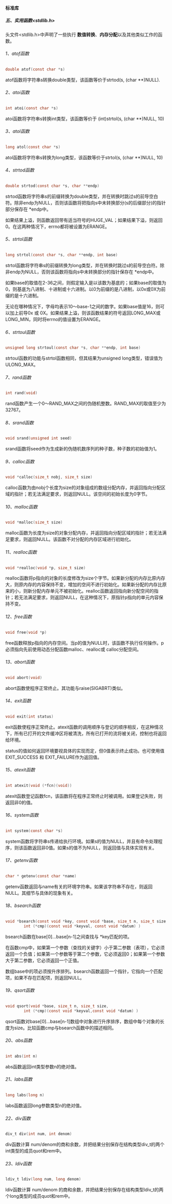 #### 标准库

##### 五、实用函数<stdlib.h>

头文件<stdlib.h>中声明了一些执行 **数值转换**、**内存分配**以及其他类似工作的函数。

###### 1、atof函数

```c
double atof(const char *s)
```

atof函数将字符串s转换double类型，该函数等价于strtod(s,  (char **)NULL).

###### 2、atoi函数

```c
int atoi(const char *s)
```

atoi函数将字符串s转换int类型，该函数等价于 (int)strtol(s, (char **)NULL, 10)

###### 3、atol函数

```c
long atol(const char *s)
```

atol函数将字符串s转换为long类型，该函数等价于strtol(s, (char **)NULL, 10)

###### 4、strtod函数

```c
double strtod(const char *s, char **endp)
```

strtod函数将字符串s的前缀转换为double类型，并在转换时跳过s的前导空白符。除非endp为NULL，否则该函数将把指向s中未转换部分(s的后缀部分)的指针部分保存在 *endp中。

如果结果上溢，则函数返回带有适当符号的HUGE_VAL；如果结果下溢，则返回0。在这两种情况下，errno都将被设置为ERANGE。

###### 5、strtol函数

```c
long strtol(const char *s, char **endp, int base)
```

strtol函数将字符串s的前缀转换为long类型，并在转换时跳过s的前导空白符。除非endp为NULL，否则该函数将指向s中未转换部分的指针保存在 *endp中。

如果base的取值在2-36之间，则假定输入是以该数为基底的；如果base的取值为0，则基底为八进制、十进制或十六进制。以0为前缀的是八进制，以0x或0X为前缀的是十六进制。

无论在哪种情况下，字母均表示10～base-1之间的数字。如果base值是16，则可以加上前导0x 或 0X。如果结果上溢，则该函数结果的符号返回LONG_MAX或LONG_MIN，同时将errno的值设置为ERANGE。

###### 6、strtoul函数

```c
unsigned long strtoul(const char *s, char **endp, int base)
```

strtoul函数的功能与strtol函数相同，但其结果为unsigned long类型，错误值为 ULONG_MAX。

###### 7、rand函数

```c
int rand(void)
```

rand函数产生一个0～RAND_MAX之间的伪随机整数。RAND_MAX的取值至少为32767。

###### 8、srand函数

```c
void srand(unsigned int seed)
```

srand函数将seed作为生成新的伪随机数序列的种子数，种子数的初始值为1。

###### 9、calloc函数

```c
void *calloc(size_t nobj, size_t size)
```

calloc函数为由nobj个长度为size的对象组成的数组分配内存，并返回指向分配区域的指针；若无法满足要求，则返回NULL。该空间的初始长度为0字节。

###### 10、malloc函数

```c
void *malloc(size_t size)
```

malloc函数为长度为size的对象分配内存，并返回指向分配区域的指针；若无法满足要求，则返回NULL。该函数不对分配的内存区域进行初始化。

###### 11、realloc函数

```c
void *realloc(void *p, size_t size)
```

realloc函数将p指向的对象的长度修改为size个字节。如果新分配的内存比原内存大，则原内存的内容保持不变，增加的空间不进行初始化。如果新分配的内存比原来的小，则新分配内存单元不被初始化。realloc函数返回指向新分配空间的指针；若无法满足要求，则返回NULL，在这种情况下，原指针p指向的单元内容保持不变。

###### 12、free函数

```c
void free(void *p)
```

free函数释放p指向的内存空间。当p的值为NULL时，该函数不执行任何操作。p必须指向先前使用动态分配函数malloc、realloc或 calloc分配空间。

###### 13、abort函数

```c
void abort(void)
```

abort函数使程序正常终止。其功能与raise(SIGABRT)类似。

###### 14、exit函数

```c
void exit(int status)
```

exit函数使程序正常终止。atexit函数的调用顺序与登记的顺序相反，在这种情况下，所有已打开的文件缓冲区将被清洗，所有已打开的流将被关闭，控制也将返回给环境。

status的值如何返回环境要视具体的实现而定，但0值表示终止成功。也可使用值EXIT_SUCCESS 和 EXIT_FAILURE作为返回值。

###### 15、atexit函数

```c
int atexit(void (*fcn)(void))
```

atexit函数登记函数fcn，该函数将在程序正常终止时被调用。如果登记失败，则返回非0的值。

###### 16、system函数

```c
int system(const char *s)
```

system函数将字符串s传递给执行环境。如果s的值为NULL，并且有命令处理程序，则该函数返回非0值。如果s的值不为NULL，则返回值与具体实现有关。

###### 17、getenv函数

```c
char * getenv(const char *name)
```

getenv函数返回与name有关的环境字符串。如果该字符串不存在，则返回NULL。其细节与具体的现象有关。

###### 18、bsearch函数

```c
void *bsearch(const void *key, const void *base, size_t n, size_t size,
		int (*cmp)(const void *keyval, const void *datum) )
```

bsearch函数在base[0]...base[n-1]之间查找与 *key匹配的项。

在函数cmp中，如果第一个参数（查找的关键字）小于第二参数（表项），它必须返回一个负值；如果第一个参数等于第二个参数，它必须返回0；如果第一个参数大于第二参数，它必须返回一个正值。

数组base中的项必须按升序排列。bsearch函数返回一个指针，它指向一个匹配项，如果不存在匹配项，则返回NULL。

###### 19、qsort函数

```c
void qsort(void *base, size_t n, size_t size, 
		int (*cmp)(const void *keyval,const void *datum) )
```

qsort函数对base[0]...base[n-1]数组中对象进行升序排序，数组中每个对象的长度为size。比较函数cmp与bsearch函数中的描述相同。

###### 20、abs函数

```c
int abs(int n)
```

abs函数返回int类型参数n的绝对值。

###### 21、labs函数

```c
long labs(long n)
```

labs函数返回long参数类型n的绝对值。

###### 22、div函数

```c
div_t div(int num, int denom)
```

div函数计算 num/denom的商和余数，并把结果分别保存在结构类型div_t的两个int类型的成员quot和rem中。

###### 23、ldiv函数

```c
ldiv_t ldiv(long num, long denom)
```

ldiv函数计算 num/denom 的商和余数，并把结果分别保存在结构类型ldiv_t的两个long类型的成员quot和rem中。

